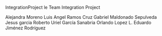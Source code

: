  IntegrationProject
le Team Integration Project

Alejandra Moreno
Luis Angel Ramos Cruz
Gabriel Maldonado Sepulveda
Jesus garcia
Roberto Uriel García Sanabria
Orlando Lopez L.
Eduardo Jiménez Rodríguez
